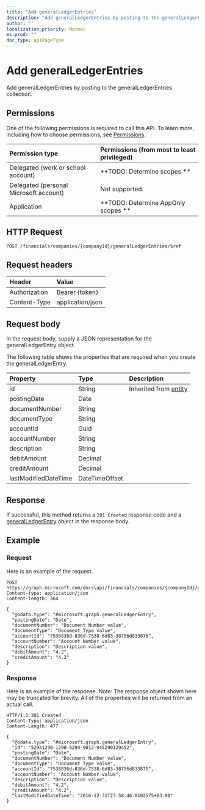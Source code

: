 ```yaml
---
title: "Add generalLedgerEntries"
description: "Add generalLedgerEntries by posting to the generalLedgerEntries collection."
author: ""
localization_priority: Normal
ms.prod: ""
doc_type: apiPageType
---
```


# Add generalLedgerEntries

Add generalLedgerEntries by posting to the generalLedgerEntries collection.

## Permissions
One of the following permissions is required to call this API. To learn more, including how to choose permissions, see [Permissions](/concepts/permissions-reference.md).

|Permission type|Permissions (from most to least privileged)|
|:---|:---|
|Delegated (work or school account)|**TODO: Determine scopes **|
|Delegated (personal Microsoft account)|Not supported.|
|Application|**TODO: Determine AppOnly scopes **|

## HTTP Request
<!-- {
  "blockType": "ignored"
}
-->
``` http
POST /financials/companies/{companyId}/generalLedgerEntries/$ref
```

## Request headers
|Header|Value|
|:---|:---|
|Authorization|Bearer {token}|
|Content-Type|application/json|

## Request body
In the request body, supply a JSON representation for the generalLedgerEntry object.

The following table shows the properties that are required when you create the generalLedgerEntry.

|Property|Type|Description|
|:---|:---|:---|
|id|String| Inherited from [entity](../resources/entity.md)|
|postingDate|Date||
|documentNumber|String||
|documentType|String||
|accountId|Guid||
|accountNumber|String||
|description|String||
|debitAmount|Decimal||
|creditAmount|Decimal||
|lastModifiedDateTime|DateTimeOffset||



## Response
If successful, this method returns a `201 Created` response code and a [generalLedgerEntry](../resources/generalledgerentry.md) object in the response body.

## Example

### Request
Here is an example of the request.
<!-- {
  "blockType": "request",
  "name": "create_generalledgerentry_from_"
}
-->
``` http
POST https://graph.microsoft.com/docs\api/financials/companies/{companyId}/generalLedgerEntries
Content-type: application/json
Content-length: 364

{
  "@odata.type": "#microsoft.graph.generalLedgerEntry",
  "postingDate": "Date",
  "documentNumber": "Document Number value",
  "documentType": "Document Type value",
  "accountId": "7538836d-836d-7538-6d83-38756d833875",
  "accountNumber": "Account Number value",
  "description": "Description value",
  "debitAmount": "4.2",
  "creditAmount": "4.2"
}
```

### Response
Here is an example of the response. Note: The response object shown here may be truncated for brevity. All of the properties will be returned from an actual call.
<!-- {
  "blockType": "response",
  "truncated": true,
  "@odata.type": "microsoft.graph.generalledgerentry"
}
-->
``` http
HTTP/1.1 201 Created
Content-Type: application/json
Content-Length: 477

{
  "@odata.type": "#microsoft.graph.generalLedgerEntry",
  "id": "52941290-1290-5294-9012-945290129452",
  "postingDate": "Date",
  "documentNumber": "Document Number value",
  "documentType": "Document Type value",
  "accountId": "7538836d-836d-7538-6d83-38756d833875",
  "accountNumber": "Account Number value",
  "description": "Description value",
  "debitAmount": "4.2",
  "creditAmount": "4.2",
  "lastModifiedDateTime": "2016-12-31T23:58:46.8102575+03:00"
}
```

